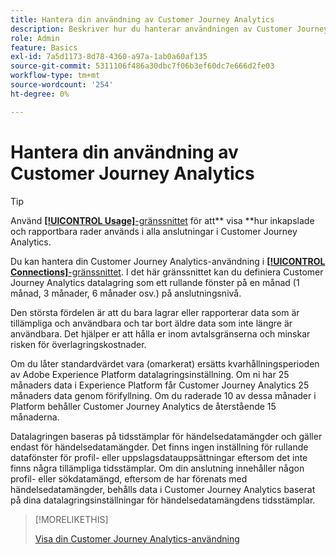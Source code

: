 ```yaml
---
title: Hantera din användning av Customer Journey Analytics
description: Beskriver hur du hanterar användningen av Customer Journey Analytics.
role: Admin
feature: Basics
exl-id: 7a5d1173-8d78-4360-a97a-1ab0a60af135
source-git-commit: 5311106f486a30dbc7f06b3ef60dc7e666d2fe03
workflow-type: tm+mt
source-wordcount: '254'
ht-degree: 0%

---
```


# Hantera din användning av Customer Journey Analytics

>[!TIP]
>
>Använd [**[!UICONTROL Usage]**-gränssnittet](/help/connections/manage-connections.md#usage) för att** visa **hur inkapslade och rapportbara rader används i alla anslutningar i Customer Journey Analytics.



Du kan hantera din Customer Journey Analytics-användning i [**[!UICONTROL Connections]**-gränssnittet](/help/connections/create-connection.md). I det här gränssnittet kan du definiera Customer Journey Analytics datalagring som ett rullande fönster på en månad (1 månad, 3 månader, 6 månader osv.) på anslutningsnivå.

Den största fördelen är att du bara lagrar eller rapporterar data som är tillämpliga och användbara och tar bort äldre data som inte längre är användbara. Det hjälper er att hålla er inom avtalsgränserna och minskar risken för överlagringskostnader.

Om du låter standardvärdet vara (omarkerat) ersätts kvarhållningsperioden av Adobe Experience Platform datalagringsinställning. Om ni har 25 månaders data i Experience Platform får Customer Journey Analytics 25 månaders data genom förifyllning. Om du raderade 10 av dessa månader i Platform behåller Customer Journey Analytics de återstående 15 månaderna.

Datalagringen baseras på tidsstämplar för händelsedatamängder och gäller endast för händelsedatamängder. Det finns ingen inställning för rullande datafönster för profil- eller uppslagsdatauppsättningar eftersom det inte finns några tillämpliga tidsstämplar. Om din anslutning innehåller någon profil- eller sökdatamängd, eftersom de har förenats med händelsedatamängder, behålls data i Customer Journey Analytics baserat på dina datalagringsinställningar för händelsedatamängdens tidsstämplar.


>[!MORELIKETHIS]
>
>[Visa din Customer Journey Analytics-användning](/help/connections/manage-connections.md#usage)

